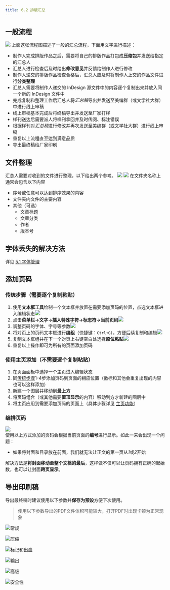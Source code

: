 ```yaml
---
title: 6.2 排版汇总
---
```


## 一般流程
![](../data/汇总排版流程图.svg)
上面这张流程图描述了一般的汇总流程，下面用文字进行描述：
- 制作人完成排版作品之后，需要将自己的排版作品打包成**压缩包**并发送给指定的汇总人
- 汇总人进行检查后及时给出**修改意见**并反馈给制作人进行修改
- 制作人递交的排版作品检查合格后，汇总人应及时将制作人上交的作品文件进行**分类整理**
- 汇总人需要将制作人递交的 InDesign 源文件中的内容逐个复制出来并放入同一个新的 InDesign 文件中
- 完成复制和整理工作后汇总人将*汇总稿*导出并发送至美编群（或文学社大群）中进行线上审稿
- 线上审稿基本完成后将终稿导出并发送至厂家打样
- 样刊送达后需要派人将样刊拿回并及时传阅、标注错误
- 根据样刊对*汇总稿*进行修改并再次发送至美编群（或文学社大群）进行线上审稿
- 重复以上流程直至达到满意品质
- 导出最终稿给厂家印刷

## 文件整理
汇总人需要对收到的文件进行整理，以下给出两个参考。
![](../data/Pastedimage20230730143356.jpg)
![](../data/Pastedimage20230730143423.jpg)
在文件夹名称上通常会包含以下内容
- 序号或任意可以达到排序效果的内容
- 文件夹内文件的主要内容
- 其他（可选）
	- 文章标题
	- 文章分类
	- 作者
	- 版本号

## 字体丢失的解决方法
详见 [5.1 字体管理](../ChapterNo5/5.1.md#字体丢失的解决方法)

## 添加页码

### 传统步骤（需要逐个复制粘贴）
1. 使用**文本框工具**绘制一个文本框并放置在需要添加页码的位置，点选文本框进入编辑状态![](../data/Pastedimage20230730125246.jpg)
2. 点击**菜单栏->文字->插入特殊字符->标志符->当前页码**![](../data/Pastedimage20230730125346.jpg)
3. 调整页码的字体、字号等参数![](../data/Pastedimage20230730125549.jpg)
4. 将对页上的页码文本框进行**编组**（快捷键：`Ctrl+G`），方便后续复制和编辑![](../data/Pastedimage20230730125714.jpg)
5. 复制文本框组并在下一个对页上右键空白处选择**原位粘贴**![](../data/Pastedimage20230730125803.jpg)
6. 重复以上操作即可为所有的页面添加页码

### 使用主页添加（不需要逐个复制粘贴）
1. 在页面面板中选择一个主页进入编辑状态
2. 同[传统步骤](#添加页码)1-4步添加页码到页面的相应位置（徽标和其他会重复出现的内容也可以这样添加）
3. 新建一个图层并移动到**最上方**
4. 将页码组合（或其他需要**置顶显示**的内容）移动到方才新建的图层中
5. 将主页应用到需要添加页码的页面上（具体步骤详见 [主页功能](../ChapterNo3/3.2.md#主页功能)）

### 编排页码
![](../data/Pastedimage20230730125955.jpg)  
使用以上方式添加的页码会根据当前页面的**编号**进行显示。如此一来会出现一个问题：
- 如果将封面和目录放在前面，我们就无法让正文的第一页从*1*或*2*开始

解决方法是**将封面移动至整个文档的最后**，这样做不仅可以让页码拥有正确的起始数，也可以让封面**跨页显示**。

## 导出印刷稿
导出最终稿时建议使用以下参数并**保存为预设**方便下次使用。

> 使用以下参数导出的PDF文件体积可能较大，打开PDF时出现卡顿为正常现象

![常规](../data/Pastedimage20230730142618.jpg)

![压缩](../data/Pastedimage20230730142631.jpg)

![标记和出血](../data/Pastedimage20230730142637.jpg)

![输出](../data/Pastedimage20230730142736.jpg)

![高级](../data/Pastedimage20230730142746.jpg)

![安全性](../data/Pastedimage20230730142751.jpg)